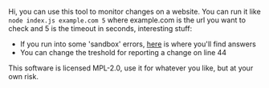 Hi, you can use this tool to monitor changes on a website. You can run it like `node index.js example.com 5` where example.com is the url you want to check and 5 is the timeout in seconds, interesting stuff:

- If you run into some 'sandbox' errors, [here](https://github.com/GoogleChrome/puppeteer/blob/master/docs/troubleshooting.md) is where you'll find answers
- You can change the treshold for reporting a change on line 44

This software is licensed MPL-2.0, use it for whatever you like, but at your own risk.
